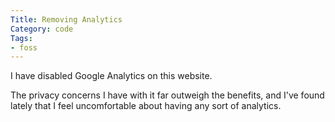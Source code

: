 ```yaml
---
Title: Removing Analytics
Category: code
Tags:
- foss
---
```


I have disabled Google Analytics on this website.

The privacy concerns I have with it far outweigh the benefits, and I've found lately that I feel uncomfortable about having any sort of analytics.
